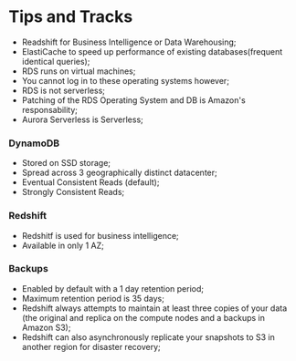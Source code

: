 # Tips and Tracks  

* Readshift for Business Intelligence or Data Warehousing;  
* ElastiCache to speed up performance of existing databases(frequent identical queries);  
* RDS runs on virtual machines;  
* You cannot log in to these operating systems however;  
* RDS is not serverless;  
* Patching of the RDS Operating System and DB is Amazon's responsability;  
* Aurora Serverless is Serverless;  



### DynamoDB  

* Stored on SSD storage;  
* Spread across 3 geographically distinct datacenter;  
* Eventual Consistent Reads (default);
* Strongly  Consistent Reads;


### Redshift  

* Redshitf is used for business intelligence;  
* Available in only 1 AZ;  

### Backups  

* Enabled by default with a 1 day retention period;  
* Maximum retention period is 35 days;  
* Redshift always attempts to maintain at least three copies of your data (the original and replica on the compute nodes and a backups in Amazon S3);  
* Redshift can also asynchronously replicate your snapshots to S3 in another region for disaster recovery;  
